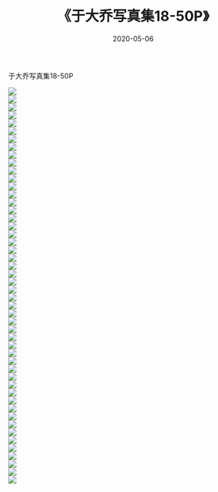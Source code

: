 ﻿---
layout: post
title:  《于大乔写真集18-50P》
date:   2020-05-06
img: http://img.660000.xyz/Sharelink/性感/2020/于大乔写真集18-50P/000.jpg
categories: [美女, 清纯, 唯美]
---

于大乔写真集18-50P

  ![](http://img.660000.xyz/Sharelink/性感/2020/于大乔写真集18-50P/001.jpg) <br> ![](http://img.660000.xyz/Sharelink/性感/2020/于大乔写真集18-50P/002.jpg) <br> ![](http://img.660000.xyz/Sharelink/性感/2020/于大乔写真集18-50P/003.jpg) <br> ![](http://img.660000.xyz/Sharelink/性感/2020/于大乔写真集18-50P/004.jpg) <br> ![](http://img.660000.xyz/Sharelink/性感/2020/于大乔写真集18-50P/005.jpg) <br> ![](http://img.660000.xyz/Sharelink/性感/2020/于大乔写真集18-50P/006.jpg) <br> ![](http://img.660000.xyz/Sharelink/性感/2020/于大乔写真集18-50P/007.jpg) <br> ![](http://img.660000.xyz/Sharelink/性感/2020/于大乔写真集18-50P/008.jpg) <br> ![](http://img.660000.xyz/Sharelink/性感/2020/于大乔写真集18-50P/009.jpg) <br> ![](http://img.660000.xyz/Sharelink/性感/2020/于大乔写真集18-50P/010.jpg) <br> ![](http://img.660000.xyz/Sharelink/性感/2020/于大乔写真集18-50P/011.jpg) <br> ![](http://img.660000.xyz/Sharelink/性感/2020/于大乔写真集18-50P/012.jpg) <br> ![](http://img.660000.xyz/Sharelink/性感/2020/于大乔写真集18-50P/013.jpg) <br> ![](http://img.660000.xyz/Sharelink/性感/2020/于大乔写真集18-50P/014.jpg) <br> ![](http://img.660000.xyz/Sharelink/性感/2020/于大乔写真集18-50P/015.jpg) <br> ![](http://img.660000.xyz/Sharelink/性感/2020/于大乔写真集18-50P/016.jpg) <br> ![](http://img.660000.xyz/Sharelink/性感/2020/于大乔写真集18-50P/017.jpg) <br> ![](http://img.660000.xyz/Sharelink/性感/2020/于大乔写真集18-50P/018.jpg) <br> ![](http://img.660000.xyz/Sharelink/性感/2020/于大乔写真集18-50P/019.jpg) <br> ![](http://img.660000.xyz/Sharelink/性感/2020/于大乔写真集18-50P/020.jpg) <br> ![](http://img.660000.xyz/Sharelink/性感/2020/于大乔写真集18-50P/021.jpg) <br> ![](http://img.660000.xyz/Sharelink/性感/2020/于大乔写真集18-50P/022.jpg) <br> ![](http://img.660000.xyz/Sharelink/性感/2020/于大乔写真集18-50P/023.jpg) <br> ![](http://img.660000.xyz/Sharelink/性感/2020/于大乔写真集18-50P/024.jpg) <br> ![](http://img.660000.xyz/Sharelink/性感/2020/于大乔写真集18-50P/025.jpg) <br> ![](http://img.660000.xyz/Sharelink/性感/2020/于大乔写真集18-50P/026.jpg) <br> ![](http://img.660000.xyz/Sharelink/性感/2020/于大乔写真集18-50P/027.jpg) <br> ![](http://img.660000.xyz/Sharelink/性感/2020/于大乔写真集18-50P/028.jpg) <br> ![](http://img.660000.xyz/Sharelink/性感/2020/于大乔写真集18-50P/029.jpg) <br> ![](http://img.660000.xyz/Sharelink/性感/2020/于大乔写真集18-50P/030.jpg) <br> ![](http://img.660000.xyz/Sharelink/性感/2020/于大乔写真集18-50P/031.jpg) <br> ![](http://img.660000.xyz/Sharelink/性感/2020/于大乔写真集18-50P/032.jpg) <br> ![](http://img.660000.xyz/Sharelink/性感/2020/于大乔写真集18-50P/033.jpg) <br> ![](http://img.660000.xyz/Sharelink/性感/2020/于大乔写真集18-50P/034.jpg) <br> ![](http://img.660000.xyz/Sharelink/性感/2020/于大乔写真集18-50P/035.jpg) <br> ![](http://img.660000.xyz/Sharelink/性感/2020/于大乔写真集18-50P/036.jpg) <br> ![](http://img.660000.xyz/Sharelink/性感/2020/于大乔写真集18-50P/037.jpg) <br> ![](http://img.660000.xyz/Sharelink/性感/2020/于大乔写真集18-50P/038.jpg) <br> ![](http://img.660000.xyz/Sharelink/性感/2020/于大乔写真集18-50P/039.jpg) <br> ![](http://img.660000.xyz/Sharelink/性感/2020/于大乔写真集18-50P/040.jpg) <br> ![](http://img.660000.xyz/Sharelink/性感/2020/于大乔写真集18-50P/041.jpg) <br> ![](http://img.660000.xyz/Sharelink/性感/2020/于大乔写真集18-50P/042.jpg) <br> ![](http://img.660000.xyz/Sharelink/性感/2020/于大乔写真集18-50P/043.jpg) <br> ![](http://img.660000.xyz/Sharelink/性感/2020/于大乔写真集18-50P/044.jpg) <br> ![](http://img.660000.xyz/Sharelink/性感/2020/于大乔写真集18-50P/045.jpg) <br> ![](http://img.660000.xyz/Sharelink/性感/2020/于大乔写真集18-50P/046.jpg) <br> ![](http://img.660000.xyz/Sharelink/性感/2020/于大乔写真集18-50P/047.jpg) <br> ![](http://img.660000.xyz/Sharelink/性感/2020/于大乔写真集18-50P/048.jpg) <br> ![](http://img.660000.xyz/Sharelink/性感/2020/于大乔写真集18-50P/049.jpg) <br> ![](http://img.660000.xyz/Sharelink/性感/2020/于大乔写真集18-50P/050.jpg) <br>